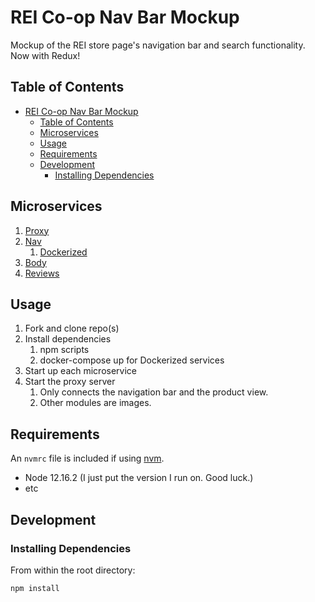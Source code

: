 # REI Co-op Nav Bar Mockup

Mockup of the REI store page's navigation bar and search functionality. Now with Redux!

## Table of Contents

- [REI Co-op Nav Bar Mockup](#rei-co-op-nav-bar-mockup)
  - [Table of Contents](#table-of-contents)
  - [Microservices](#microservices)
  - [Usage](#usage)
  - [Requirements](#requirements)
  - [Development](#development)
    - [Installing Dependencies](#installing-dependencies)

## Microservices

1. [Proxy](https://github.com/HRLA-35-FEC-CBDE/REI-Nav-Proxy)
2. [Nav](https://github.com/HRLA-35-FEC-CBDE/REI-Nav)
   1. [Dockerized](https://github.com/HRLA-35-FEC-CBDE/REI-Nav-Container)
3. [Body](https://github.com/HRLA-35-FEC-CBDE/Brandon_body)
4. [Reviews](https://github.com/HRLA-35-FEC-CBDE/chris_reviews)

## Usage

1. Fork and clone repo(s)
2. Install dependencies
   1. npm scripts
   2. docker-compose up for Dockerized services
3. Start up each microservice
4. Start the proxy server
   1. Only connects the navigation bar and the product view.
   2. Other modules are images.

## Requirements

An `nvmrc` file is included if using [nvm](https://github.com/creationix/nvm).

- Node 12.16.2 (I just put the version I run on. Good luck.)
- etc

## Development

### Installing Dependencies

From within the root directory:

```sh
npm install
```
